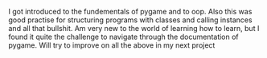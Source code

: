 I got introduced to the fundementals of pygame and to oop. Also this was good practise for structuring programs with classes and calling instances and all that bullshit. Am very new to the world of learning how to learn, but I found it quite the challenge to navigate through the documentation of pygame. Will try to improve on all the above in my next project
